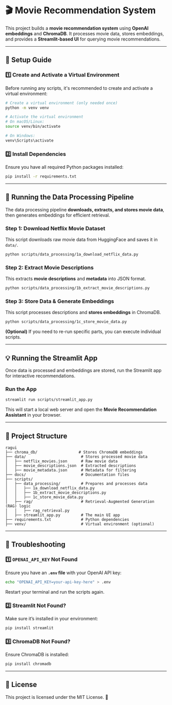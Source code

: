 # 🎬 Movie Recommendation System

This project builds a **movie recommendation system** using **OpenAI embeddings** and **ChromaDB**. It processes movie data, stores embeddings, and provides a **Streamlit-based UI** for querying movie recommendations.

---

## **🚀 Setup Guide**
### **1️⃣ Create and Activate a Virtual Environment**
Before running any scripts, it's recommended to create and activate a virtual environment:

```sh
# Create a virtual environment (only needed once)
python -m venv venv

# Activate the virtual environment
# On macOS/Linux:
source venv/bin/activate

# On Windows:
venv\Scripts\activate
```

### **2️⃣ Install Dependencies**
Ensure you have all required Python packages installed:

```sh
pip install -r requirements.txt
```

---

## **🔄 Running the Data Processing Pipeline**
The data processing pipeline **downloads, extracts, and stores movie data**, then generates embeddings for efficient retrieval.

### **Step 1: Download Netflix Movie Dataset**
This script downloads raw movie data from HuggingFace and saves it in `data/`.

```sh
python scripts/data_processing/1a_download_netflix_data.py
```

### **Step 2: Extract Movie Descriptions**
This extracts **movie descriptions** and **metadata** into JSON format.

```sh
python scripts/data_processing/1b_extract_movie_descriptions.py
```

### **Step 3: Store Data & Generate Embeddings**
This script processes descriptions and **stores embeddings** in ChromaDB.

```sh
python scripts/data_processing/1c_store_movie_data.py
```

**(Optional)** If you need to re-run specific parts, you can execute individual scripts.

---

## **💡 Running the Streamlit App**
Once data is processed and embeddings are stored, run the Streamlit app for interactive recommendations.

### **Run the App**
```sh
streamlit run scripts/streamlit_app.py
```
This will start a local web server and open the **Movie Recommendation Assistant** in your browser.

---

## **📂 Project Structure**
```
ragui
├── chroma_db/                  # Stores ChromaDB embeddings
├── data/                        # Stores processed movie data
│   ├── netflix_movies.json      # Raw movie data
│   ├── movie_descriptions.json  # Extracted descriptions
│   ├── movie_metadata.json      # Metadata for filtering
├── docs/                        # Documentation files
├── scripts/
│   ├── data_processing/         # Prepares and processes data
│   │   ├── 1a_download_netflix_data.py
│   │   ├── 1b_extract_movie_descriptions.py
│   │   ├── 1c_store_movie_data.py
│   ├── rag/                     # Retrieval-Augmented Generation (RAG) logic
│   │   ├── rag_retrieval.py
│   ├── streamlit_app.py         # The main UI app
├── requirements.txt             # Python dependencies
├── venv/                        # Virtual environment (optional)
```

---

## **📌 Troubleshooting**
### **1️⃣ `OPENAI_API_KEY` Not Found**
Ensure you have an **`.env` file** with your OpenAI API key:
```sh
echo "OPENAI_API_KEY=your-api-key-here" > .env
```
Restart your terminal and run the scripts again.

### **2️⃣ Streamlit Not Found?**
Make sure it’s installed in your environment:
```sh
pip install streamlit
```

### **3️⃣ ChromaDB Not Found?**
Ensure ChromaDB is installed:
```sh
pip install chromadb
```

---

## **📜 License**
This project is licensed under the MIT License. 🚀
